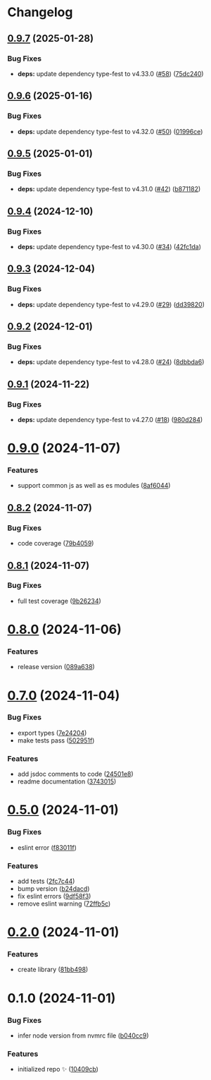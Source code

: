 # Changelog

## [0.9.7](https://github.com/arnaugomez/easy-constructor/compare/0.9.6...0.9.7) (2025-01-28)

### Bug Fixes

- **deps:** update dependency type-fest to v4.33.0 ([#58](https://github.com/arnaugomez/easy-constructor/issues/58)) ([75dc240](https://github.com/arnaugomez/easy-constructor/commit/75dc240c5027466c26fbee46fb167283812aad29))

## [0.9.6](https://github.com/arnaugomez/easy-constructor/compare/0.9.5...0.9.6) (2025-01-16)

### Bug Fixes

- **deps:** update dependency type-fest to v4.32.0 ([#50](https://github.com/arnaugomez/easy-constructor/issues/50)) ([01996ce](https://github.com/arnaugomez/easy-constructor/commit/01996ce305171872f42090e0522daeff7ae636d4))

## [0.9.5](https://github.com/arnaugomez/easy-constructor/compare/0.9.4...0.9.5) (2025-01-01)

### Bug Fixes

- **deps:** update dependency type-fest to v4.31.0 ([#42](https://github.com/arnaugomez/easy-constructor/issues/42)) ([b871182](https://github.com/arnaugomez/easy-constructor/commit/b871182c3b3a856d2de858487b7f6ce8a59e817f))

## [0.9.4](https://github.com/arnaugomez/easy-constructor/compare/0.9.3...0.9.4) (2024-12-10)

### Bug Fixes

- **deps:** update dependency type-fest to v4.30.0 ([#34](https://github.com/arnaugomez/easy-constructor/issues/34)) ([42fc1da](https://github.com/arnaugomez/easy-constructor/commit/42fc1da6147c16f4f8fb6631fa9f0993349dd322))

## [0.9.3](https://github.com/arnaugomez/easy-constructor/compare/0.9.2...0.9.3) (2024-12-04)

### Bug Fixes

- **deps:** update dependency type-fest to v4.29.0 ([#29](https://github.com/arnaugomez/easy-constructor/issues/29)) ([dd39820](https://github.com/arnaugomez/easy-constructor/commit/dd39820b84b8e9323ed561d67dea28ac324295f8))

## [0.9.2](https://github.com/arnaugomez/easy-constructor/compare/0.9.1...0.9.2) (2024-12-01)

### Bug Fixes

- **deps:** update dependency type-fest to v4.28.0 ([#24](https://github.com/arnaugomez/easy-constructor/issues/24)) ([8dbbda6](https://github.com/arnaugomez/easy-constructor/commit/8dbbda663bab5385b8fc12ad91d2c22da58c3ded))

## [0.9.1](https://github.com/arnaugomez/easy-constructor/compare/0.9.0...0.9.1) (2024-11-22)

### Bug Fixes

- **deps:** update dependency type-fest to v4.27.0 ([#18](https://github.com/arnaugomez/easy-constructor/issues/18)) ([980d284](https://github.com/arnaugomez/easy-constructor/commit/980d2848673776788ee6ee3ef1d775d06378d29c))

# [0.9.0](https://github.com/arnaugomez/easy-constructor/compare/0.8.2...0.9.0) (2024-11-07)

### Features

- support common js as well as es modules ([8af6044](https://github.com/arnaugomez/easy-constructor/commit/8af60443fedc9a3fcf518ecd62ae1f1a7cbf42a1))

## [0.8.2](https://github.com/arnaugomez/easy-constructor/compare/0.8.1...0.8.2) (2024-11-07)

### Bug Fixes

- code coverage ([79b4059](https://github.com/arnaugomez/easy-constructor/commit/79b4059f8bee244e9d2899e5a0c15012f342ad75))

## [0.8.1](https://github.com/arnaugomez/easy-constructor/compare/0.8.0...0.8.1) (2024-11-07)

### Bug Fixes

- full test coverage ([9b26234](https://github.com/arnaugomez/easy-constructor/commit/9b2623466d3bfffd52b2448c981818d8644ebbcd))

# [0.8.0](https://github.com/arnaugomez/easy-constructor/compare/0.7.0...0.8.0) (2024-11-06)

### Features

- release version ([089a638](https://github.com/arnaugomez/easy-constructor/commit/089a638787ba871318f63bd4af77fe762bb477c7))

# [0.7.0](https://github.com/arnaugomez/easy-constructor/compare/0.5.0...0.7.0) (2024-11-04)

### Bug Fixes

- export types ([7e24204](https://github.com/arnaugomez/easy-constructor/commit/7e2420424f7a5537625e1b9aa79213537dca02e8))
- make tests pass ([502951f](https://github.com/arnaugomez/easy-constructor/commit/502951f0298c794f1b9027f3fc28f2040dc0b0f5))

### Features

- add jsdoc comments to code ([24501e8](https://github.com/arnaugomez/easy-constructor/commit/24501e849685f05950ad4611f5d3f5c3aadd5817))
- readme documentation ([3743015](https://github.com/arnaugomez/easy-constructor/commit/374301535393bf95e766bd2dbed62e3fae15c526))

# [0.5.0](https://github.com/arnaugomez/easy-constructor/compare/0.2.0...0.5.0) (2024-11-01)

### Bug Fixes

- eslint error ([f83011f](https://github.com/arnaugomez/easy-constructor/commit/f83011ff2725bf987b7c93f5cddad0a309cb767f))

### Features

- add tests ([2fc7c44](https://github.com/arnaugomez/easy-constructor/commit/2fc7c446519555ce9c05a542d25a34e32c445136))
- bump version ([b24dacd](https://github.com/arnaugomez/easy-constructor/commit/b24dacdd60a2ee8b462481d79bd1e86188dcb916))
- fix eslint errors ([9df58f3](https://github.com/arnaugomez/easy-constructor/commit/9df58f314d6999472dbe7476477c036e999ba78f))
- remove eslint warning ([72ffb5c](https://github.com/arnaugomez/easy-constructor/commit/72ffb5cd25a5b6305af6ed76243fd1167f8b19a5))

# [0.2.0](https://github.com/arnaugomez/easy-constructor/compare/0.1.0...0.2.0) (2024-11-01)

### Features

- create library ([81bb498](https://github.com/arnaugomez/easy-constructor/commit/81bb498fa5b6c9e7ee6cbd003b62232eb909a0f1))

# 0.1.0 (2024-11-01)

### Bug Fixes

- infer node version from nvmrc file ([b040cc9](https://github.com/arnaugomez/easy-constructor/commit/b040cc963d1e68928cbadb81bf8a4a91bef1c324))

### Features

- initialized repo ✨ ([10409cb](https://github.com/arnaugomez/easy-constructor/commit/10409cb7f54aa2993d0fc8f066875467497723a3))
